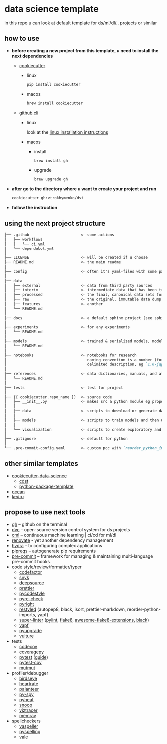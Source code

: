 # data science template

in this repo u can look at default template for ds/ml/dl/.. projects or similar

## how to use

* **before creating a new project from this template, u need to install the next dependencies**

  * [cookiecutter](https://github.com/cookiecutter/cookiecutter)

    * linux

      ```bash
      pip install cookiecutter
      ```

    * macos

      ```bash
      brew install cookiecutter
      ```

   * [github cli](https://cli.github.com/manual/installation)

     * linux

       look at the [linux installation instructions](https://github.com/cli/cli/blob/trunk/docs/install_linux.md)

     * macos

       * install

         ```bash
         brew install gh
         ```
       * upgrade

         ```bash
         brew upgrade gh
         ```

* **after go to the directory where u want to create your project and run**

  ```bash
  cookiecutter gh:vtrokhymenko/dst
  ```

* **follow the instruction**

## using the next project structure

```markdown
├── .github                       <- some actions
│   ├── workflows
│   │   └── ci.yml
│   └── dependabot.yml
│
├── LICENSE                       <- will be created if u choose
├── README.md                     <- the main readme
│
├── config                        <- often it's yaml-files with some parameters
│
├── data
│   ├── external                  <- data from third party sources
│   ├── interim                   <- intermediate data that has been transformed
│   ├── processed                 <- the final, canonical data sets for modeling
│   ├── raw                       <- the original, immutable data dump
│   ├── features                  <- another
│   └── README.md
│
├── docs                          <- a default sphinx project (see sphinx-doc.org for details)
│
├── experiments                   <- for any experiments
│   └── README.md
│
├── models                        <- trained & serialized models, model predictions, or model summaries
│   └── README.md
│
├── notebooks                     <- notebooks for research
│                                    naming convention is a number (for ordering), the creator's initials, and a short `-`
│                                    delimited description, eg `1.0-jqp-initial-data-exploration`
│
├── references                    <- data dictionaries, manuals, and all other explanatory materials
│   └── README.md
│
├── tests                         <- test for project
│
├── {{ cookiecutter.repo_name }}  <- source code
│   ├── __init__.py               <- makes src a python module eg propose generate with `mkinit`
│   │
│   ├── data                      <- scripts to download or generate data
│   │
│   ├── models                    <- scripts to train models and then use trained models to make predictions
│   │
│   └── visualization             <- scripts to create exploratory and results oriented visualizations
│
├── .gitignore                    <- default for python
│
└── .pre-commit-config.yaml       <- custom pcc with `reorder_python_imports`, `black`, `flake8`, `pre-commit-pyright`, `pre-commit-hooks`
```

## other similar templates

* [cookiecutter-data-science](https://github.com/drivendata/cookiecutter-data-science)
  * [cdst](https://github.com/crplab/cdst/)
  * [python-package-template](https://github.com/TezRomacH/python-package-template)
* [ocean](https://github.com/surfstudio/Ocean)
* [kedro](https://github.com/quantumblacklabs/kedro/)

## propose to use next tools

* [gh](https://cli.github.com) – github on the terminal
* [dvc](https://dvc.org) – open-source version control system for ds projects
* [cml](https://cml.dev) – continuous machine learning | ci/cd for ml/dl
* [renovate](https://www.whitesourcesoftware.com/free-developer-tools/renovate/) - yet another dependency management
* [hydra](https://hydra.cc) – to configuring complex applications
* [pipreqs](https://github.com/bndr/pipreqs) – autogenerate pip requirements
* [pre-commit](https://pre-commit.com) – framework for managing & maintaining multi-language pre-commit hooks
* code style/review/formatter/typer
  * [codefactor](https://www.codefactor.io)
  * [snyk](https://snyk.io)
  * [deepsource](https://deepsource.io)
  * [prettier](https://github.com/prettier/prettier)
  * [pycodestyle](https://github.com/pycqa/pycodestyle/)
  * [pyre-check](https://github.com/facebook/pyre-check)
  * [pyright](https://github.com/microsoft/pyright)
  * [restyled](https://restyled.io) (autopep8, black, isort, prettier-markdown, reorder-python-imports, yapf)
  * [super-linter](https://github.com/github/super-linter) ([pylint](https://www.pylint.org/), [flake8](https://flake8.pycqa.org/en/latest/), [awesome-flake8-extensions](https://github.com/DmytroLitvinov/awesome-flake8-extensions), [black](https://github.com/psf/black))
  * [yapf](https://github.com/google/yapf)
  * [pyupgrade](https://github.com/asottile/pyupgrade)
  * [vulture](https://github.com/jendrikseipp/vulture)
* tests
  * [codecov](https://codecov.io)
  * [coveragepy](https://github.com/nedbat/coveragepy)
  * [pytest](https://docs.pytest.org/en/stable/) ([guide](https://stribny.name/blog/pytest/))
  * [pytest-cov](https://pytest-cov.readthedocs.io/en/latest/)
  * [mutmut](https://github.com/boxed/mutmut)
* profiler/debugger
  * [birdseye](https://github.com/alexmojaki/birdseye)
  * [heartrate](https://github.com/alexmojaki/heartrate)
  * [palanteer](https://github.com/dfeneyrou/palanteer)
  * [py-spy](https://github.com/benfred/py-spy)
  * [pyheat](https://github.com/csurfer/pyheat)
  * [snoop](https://github.com/alexmojaki/snoop)
  * [viztracer](https://github.com/gaogaotiantian/viztracer)
  * [memray](https://github.com/bloomberg/memray)
* spellcheckers
  * [yaspeller](https://github.com/hcodes/yaspeller)
  * [pyspelling](https://facelessuser.github.io/pyspelling/)
  * [vale](https://github.com/errata-ai/vale)
